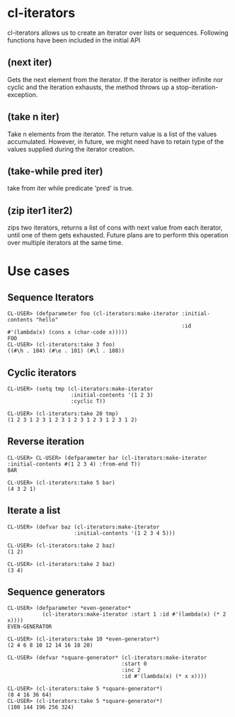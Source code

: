 cl-iterators
============

cl-iterators allows us to create an iterator over lists or sequences. Following functions have been included in the initial API

(next iter)
-----------
Gets the next element from the iterator. If the iterator is neither infinite nor cyclic and the iteration exhausts, the method throws up a stop-iteration-exception.

(take n iter)
-------------
Take n elements from the iterator. The return value is a list of the values accumulated. However, in future, we might need have to retain type of the values supplied during the iterator creation.

(take-while pred iter)
----------------------
take from iter while predicate 'pred' is true.

(zip iter1 iter2)
-----------------
zips two iterators, returns a list of cons with next value from each iterator, until one of them gets exhausted. Future plans are to perform this operation over multiple iterators at the same time.

Use cases
=========
Sequence Iterators
------------------
```
CL-USER> (defparameter foo (cl-iterators:make-iterator :initial-contents "hello"                                   
                                                       :id #'(lambda(x) (cons x (char-code x)))))
FOO                                                                                                      
CL-USER> (cl-iterators:take 3 foo)
((#\h . 104) (#\e . 101) (#\l . 108))   
```

Cyclic iterators
----------------
```
CL-USER> (setq tmp (cl-iterators:make-iterator 
                    :initial-contents '(1 2 3)
                    :cyclic T))

CL-USER> (cl-iterators:take 20 tmp)
(1 2 3 1 2 3 1 2 3 1 2 3 1 2 3 1 2 3 1 2)
```

Reverse iteration
-----------------
```
CL-USER> CL-USER> (defparameter bar (cl-iterators:make-iterator :initial-contents #(1 2 3 4) :from-end T))
BAR
 
CL-USER> (cl-iterators:take 5 bar)
(4 3 2 1)
```

Iterate a list
--------------
```
CL-USER> (defvar baz (cl-iterators:make-iterator 
                     :initial-contents '(1 2 3 4 5)))

CL-USER> (cl-iterators:take 2 baz)
(1 2)

CL-USER> (cl-iterators:take 2 baz)
(3 4)
```

Sequence generators
-------------------
```
CL-USER> (defparameter *even-generator*                                                                    
           (cl-iterators:make-iterator :start 1 :id #'(lambda(x) (* 2 x))))
EVEN-GENERATOR                                                          

CL-USER> (cl-iterators:take 10 *even-generator*)
(2 4 6 8 10 12 14 16 18 20)   

CL-USER> (defvar *square-generator* (cl-iterators:make-iterator
                                    :start 0
                                    :inc 2
                                    :id #'(lambda(x) (* x x))))
                    
CL-USER> (cl-iterators:take 5 *square-generator*)
(0 4 16 36 64)                                                                                                                
CL-USER> (cl-iterators:take 5 *square-generator*)
(100 144 196 256 324)                                                                                                   
```
